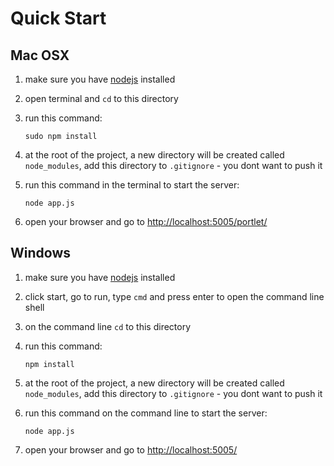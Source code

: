 # Quick Start

## Mac OSX

1.  make sure you have [nodejs](http://nodejs.org)  installed
2.  open terminal and `cd` to this directory
3.  run this command:

        sudo npm install

4.  at the root of the project, a new directory will be created called `node_modules`, add this directory to `.gitignore` - you dont want to push it
5.  run this command in the terminal to start the server:

        node app.js

6.  open your browser and go to [http://localhost:5005/portlet/](http://localhost:5005/)


## Windows

1.  make sure you have [nodejs](http://nodejs.org)  installed
2.  click start, go to run, type `cmd` and press enter to open the command line shell
3.  on the command line `cd` to this directory
4.  run this command:

        npm install

5.  at the root of the project, a new directory will be created called `node_modules`, add this directory to `.gitignore` - you dont want to push it
6.  run this command on the command line to start the server:

        node app.js

7.  open your browser and go to [http://localhost:5005/](http://localhost:5005/)

